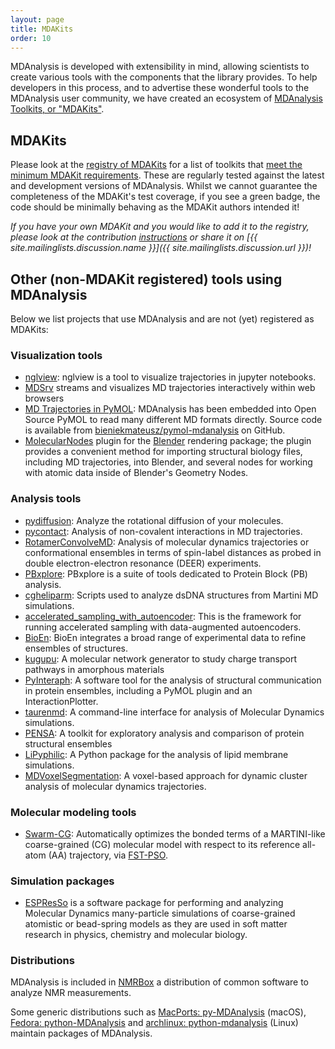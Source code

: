 ```yaml
---
layout: page
title: MDAKits
order: 10
---
```


MDAnalysis is developed with extensibility in mind, allowing
scientists to create various tools with the components
that the library provides. To help developers in this process,
and to advertise these wonderful tools to the MDAnalysis user community,
we have created an ecosystem of [MDAnalysis Toolkits, or "MDAKits"](https://mdakits.mdanalysis.org/about.html).

## MDAKits 

Please look at the [registry of MDAKits](https://mdakits.mdanalysis.org/mdakits.html)
for a list of toolkits that [meet the minimum MDAKit requirements](https://mdakits.mdanalysis.org/about.html#requirements).
These are regularly tested against the latest and development versions of
MDAnalysis. Whilst we cannot guarantee the completeness of the MDAKit's test coverage, if you see a green badge, the code should be minimally behaving as the MDAKit authors intended it!


*If you have your own MDAKit and you would like to add it to the
registry, please look at the contribution [instructions](https://mdakits.mdanalysis.org/makingakit.html)
or share it on [{{ site.mailinglists.discussion.name }}]({{ site.mailinglists.discussion.url }})!*


## Other (non-MDAKit registered) tools using MDAnalysis

Below we list projects that use MDAnalysis and are not (yet) registered as MDAKits:

### Visualization tools

-  [nglview](https://github.com/arose/nglview): nglview is a tool to visualize
   trajectories in jupyter notebooks.
-  [MDSrv](https://github.com/nglviewer/mdsrv) streams and visualizes MD trajectories interactively within web browsers
-  [MD Trajectories in
   PyMOL](https://nms.kcl.ac.uk/lorenz.lab/wp/?p=1768): MDAnalysis has
   been embedded into Open Source PyMOL to read many different MD formats
   directly. Source code is available from 
   [bieniekmateusz/pymol-mdanalysis](https://github.com/bieniekmateusz/pymol-mdanalysis) on GitHub.
-  [MolecularNodes](https://github.com/BradyAJohnston/MolecularNodes) plugin for the [Blender](https://www.blender.org/) rendering package; the plugin provides a convenient method for importing structural biology files, including MD trajectories, into Blender, and several nodes for working with atomic data inside of Blender's Geometry Nodes.

### Analysis tools

-  [pydiffusion](https://github.com/bio-phys/pydiffusion): Analyze the
   rotational diffusion of your molecules.
-  [pycontact](https://github.com/maxscheurer/pycontact): Analysis of
   non-covalent interactions in MD trajectories.
-  [RotamerConvolveMD](https://github.com/MDAnalysis/RotamerConvolveMD):
   Analysis of molecular dynamics trajectories or conformational ensembles in
   terms of spin-label distances as probed in double electron-electron resonance
   (DEER) experiments.
-  [PBxplore](https://github.com/pierrepo/PBxplore): PBxplore is a suite of
   tools dedicated to Protein Block (PB) analysis.
-  [cgheliparm](https://github.com/ifaust83/cgheliparm): Scripts used to analyze
   dsDNA structures from Martini MD simulations.
-  [accelerated_sampling_with_autoencoder](https://github.com/weiHelloWorld/accelerated_sampling_with_autoencoder):
   This is the framework for running accelerated sampling with data-augmented
   autoencoders.
-  [BioEn](https://github.com/bio-phys/BioEn): BioEn integrates a broad range of experimental data to refine ensembles of structures.
-  [kugupu](https://github.com/kugupu/kugupu): A molecular network generator to study charge transport pathways in amorphous materials
-  [PyInteraph](https://github.com/ELELAB/pyinteraph): A software tool
   for the analysis of structural communication in protein ensembles,
   including a PyMOL plugin and an InteractionPlotter.
-  [taurenmd](https://taurenmd.readthedocs.io/en/latest/): A command-line interface for analysis of Molecular Dynamics simulations.
-  [PENSA](https://github.com/drorlab/pensa): A toolkit for exploratory analysis and comparison of protein structural ensembles
-  [LiPyphilic](https://lipyphilic.readthedocs.io/en/latest/): A Python package for the analysis of lipid membrane simulations.
-  [MDVoxelSegmentation](https://github.com/marrink-lab/MDVoxelSegmentation): A voxel-based approach for dynamic cluster analysis of molecular dynamics trajectories. 

### Molecular modeling tools

-  [Swarm-CG](https://github.com/GMPavanLab/Swarm-CG): Automatically optimizes the bonded terms of a MARTINI-like coarse-grained (CG) molecular model with respect to its reference all-atom (AA) trajectory, via [FST-PSO](https://github.com/aresio/fst-pso).

### Simulation packages
-  [ESPResSo](http://espressomd.org/) is a software package for
   performing and analyzing Molecular Dynamics many-particle
   simulations of coarse-grained atomistic or bead-spring models as
   they are used in soft matter research in physics, chemistry and
   molecular biology.

### Distributions

MDAnalysis is included in [NMRBox](https://nmrbox.org/) a distribution of
common software to analyze NMR measurements. 

Some generic distributions such as [MacPorts:
py-MDAnalysis](https://ports.macports.org/port/py-MDAnalysis/summary)
(macOS), [Fedora:
python-MDAnalysis](https://src.fedoraproject.org/rpms/python-MDAnalysis/)
and [archlinux:
python-mdanalysis](https://aur.archlinux.org/packages/python-mdanalysis/)
(Linux) maintain packages of MDAnalysis.


